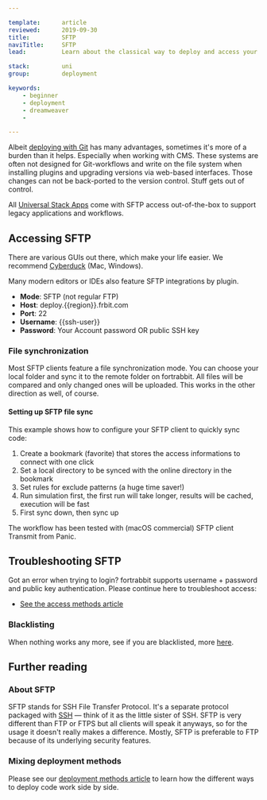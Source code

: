 ```yaml
---

template:      article
reviewed:      2019-09-30
title:         SFTP
naviTitle:     SFTP
lead:          Learn about the classical way to deploy and access your App on fortrabbit.

stack:         uni
group:         deployment

keywords:
    - beginner
    - deployment
    - dreamweaver
    -

---
```


Albeit [deploying with Git](git-deployment) has many advantages, sometimes it's more of a burden than it helps. Especially when working with CMS. These systems are often not designed for Git-workflows and write on the file system when installing plugins and upgrading versions via web-based interfaces. Those changes can not be back-ported to the version control. Stuff gets out of control.

All [Universal Stack Apps](app-uni) come with SFTP access out-of-the-box to support legacy applications and workflows.


## Accessing SFTP

There are various GUIs out there, which make your life easier. We recommend [Cyberduck](https://cyberduck.io/) (Mac, Windows).

Many modern editors or IDEs also feature SFTP integrations by plugin.

* **Mode**: SFTP (not regular FTP)
* **Host**: deploy.{{region}}.frbit.com
* **Port**: 22
* **Username**: {{ssh-user}}
* **Password**: Your Account password OR public SSH key


### File synchronization

Most SFTP clients feature a file synchronization mode. You can choose your local folder and sync it to the remote folder on fortrabbit. All files will be compared and only changed ones will be uploaded. This works in the other direction as well, of course.

#### Setting up SFTP file sync

This example shows how to configure your SFTP client to quickly sync code:

1. Create a bookmark (favorite) that stores the access informations to connect with one click
2. Set a local directory to be synced with the online directory in the bookmark
3. Set rules for exclude patterns (a huge time saver!)
4. Run simulation first, the first run will take longer, results will be cached, execution will be fast
5. First sync down, then sync up

The workflow has been tested with (macOS commercial) SFTP client Transmit from Panic.


## Troubleshooting SFTP

Got an error when trying to login? fortrabbit supports username + password and public key authentication. Please continue here to troubleshoot access:

* [See the access methods article](/access-methods)

### Blacklisting

When nothing works any more, see if you are blacklisted, more [here](/troubleshooting#toc-blacklisting).

## Further reading

### About SFTP

SFTP stands for SSH File Transfer Protocol. It's a separate protocol packaged with [SSH](/ssh-uni) — think of it as the little sister of SSH. SFTP is very different than FTP or FTPS but all clients will speak it anyways, so for the usage it doesn't really makes a difference. Mostly, SFTP is preferable to FTP because of its underlying security features.

### Mixing deployment methods

Please see our [deployment methods article](deployment-methods-uni) to learn how the different ways to deploy code work side by side.
